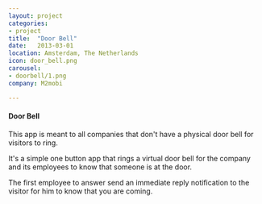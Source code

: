 ```yaml
---
layout: project
categories:
- project
title:  "Door Bell"
date:   2013-03-01
location: Amsterdam, The Netherlands
icon: door_bell.png
carousel:
- doorbell/1.png
company: M2mobi

---
```

#### Door Bell

This app is meant to all companies that don't have a physical door bell for visitors to ring.  

It's a simple one button app that rings a virtual door bell for the company and its employees to know that someone is at the door.  

The first employee to answer send an immediate reply notification to the visitor for him to know that you are coming.  
